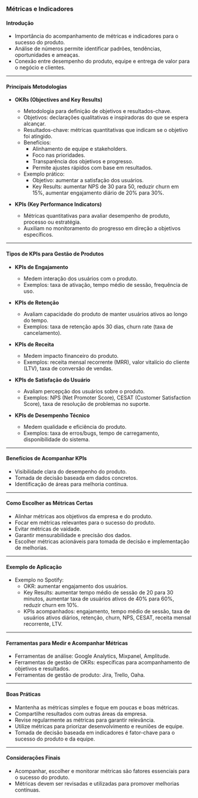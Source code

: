 ### Métricas e Indicadores

#### Introdução

- Importância do acompanhamento de métricas e indicadores para o sucesso do produto.
- Análise de números permite identificar padrões, tendências, oportunidades e ameaças.
- Conexão entre desempenho do produto, equipe e entrega de valor para o negócio e clientes.

---

#### Principais Metodologias

- **OKRs (Objectives and Key Results)**

  - Metodologia para definição de objetivos e resultados-chave.
  - Objetivos: declarações qualitativas e inspiradoras do que se espera alcançar.
  - Resultados-chave: métricas quantitativas que indicam se o objetivo foi atingido.
  - Benefícios:
    - Alinhamento de equipe e stakeholders.
    - Foco nas prioridades.
    - Transparência dos objetivos e progresso.
    - Permite ajustes rápidos com base em resultados.
  - Exemplo prático:
    - Objetivo: aumentar a satisfação dos usuários.
    - Key Results: aumentar NPS de 30 para 50, reduzir churn em 15%, aumentar engajamento diário de 20% para 30%.

- **KPIs (Key Performance Indicators)**
  - Métricas quantitativas para avaliar desempenho de produto, processo ou estratégia.
  - Auxiliam no monitoramento do progresso em direção a objetivos específicos.

---

#### Tipos de KPIs para Gestão de Produtos

- **KPIs de Engajamento**

  - Medem interação dos usuários com o produto.
  - Exemplos: taxa de ativação, tempo médio de sessão, frequência de uso.

- **KPIs de Retenção**

  - Avaliam capacidade do produto de manter usuários ativos ao longo do tempo.
  - Exemplos: taxa de retenção após 30 dias, churn rate (taxa de cancelamento).

- **KPIs de Receita**

  - Medem impacto financeiro do produto.
  - Exemplos: receita mensal recorrente (MRR), valor vitalício do cliente (LTV), taxa de conversão de vendas.

- **KPIs de Satisfação do Usuário**

  - Avaliam percepção dos usuários sobre o produto.
  - Exemplos: NPS (Net Promoter Score), CESAT (Customer Satisfaction Score), taxa de resolução de problemas no suporte.

- **KPIs de Desempenho Técnico**
  - Medem qualidade e eficiência do produto.
  - Exemplos: taxa de erros/bugs, tempo de carregamento, disponibilidade do sistema.

---

#### Benefícios de Acompanhar KPIs

- Visibilidade clara do desempenho do produto.
- Tomada de decisão baseada em dados concretos.
- Identificação de áreas para melhoria contínua.

---

#### Como Escolher as Métricas Certas

- Alinhar métricas aos objetivos da empresa e do produto.
- Focar em métricas relevantes para o sucesso do produto.
- Evitar métricas de vaidade.
- Garantir mensurabilidade e precisão dos dados.
- Escolher métricas acionáveis para tomada de decisão e implementação de melhorias.

---

#### Exemplo de Aplicação

- Exemplo no Spotify:
  - OKR: aumentar engajamento dos usuários.
  - Key Results: aumentar tempo médio de sessão de 20 para 30 minutos, aumentar taxa de usuários ativos de 40% para 60%, reduzir churn em 10%.
  - KPIs acompanhados: engajamento, tempo médio de sessão, taxa de usuários ativos diários, retenção, churn, NPS, CESAT, receita mensal recorrente, LTV.

---

#### Ferramentas para Medir e Acompanhar Métricas

- Ferramentas de análise: Google Analytics, Mixpanel, Amplitude.
- Ferramentas de gestão de OKRs: específicas para acompanhamento de objetivos e resultados.
- Ferramentas de gestão de produto: Jira, Trello, Oaha.

---

#### Boas Práticas

- Mantenha as métricas simples e foque em poucas e boas métricas.
- Compartilhe resultados com outras áreas da empresa.
- Revise regularmente as métricas para garantir relevância.
- Utilize métricas para priorizar desenvolvimento e reuniões de equipe.
- Tomada de decisão baseada em indicadores é fator-chave para o sucesso do produto e da equipe.

---

#### Considerações Finais

- Acompanhar, escolher e monitorar métricas são fatores essenciais para o sucesso do produto.
- Métricas devem ser revisadas e utilizadas para promover melhorias contínuas.
